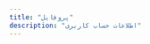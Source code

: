 ```yaml
---
title: "پروفایل"
description: "اطلاعات حساب کاربری"
---
```


<div class="mt-3">

<UserIntro />

</div>

<div class="mt-3">

<ProfileTabs />

</div>
